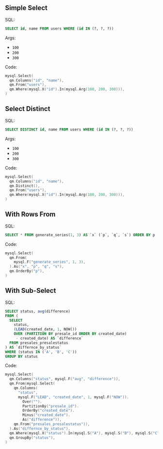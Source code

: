 ## Simple Select

SQL:

```sql
SELECT id, name FROM users WHERE (id IN (?, ?, ?))
```

Args:

* `100`
* `200`
* `300`

Code:

```go
mysql.Select(
  qm.Columns("id", "name"),
  qm.From("users"),
  qm.Where(mysql.X("id").In(mysql.Arg(100, 200, 300))),
)
```

## Select Distinct

SQL:

```sql
SELECT DISTINCT id, name FROM users WHERE (id IN (?, ?, ?))
```

Args:

* `100`
* `200`
* `300`

Code:

```go
mysql.Select(
  qm.Columns("id", "name"),
  qm.Distinct(),
  qm.From("users"),
  qm.Where(mysql.X("id").In(mysql.Arg(100, 200, 300))),
)
```

## With Rows From

SQL:

```sql
SELECT * FROM generate_series(1, 3) AS `x` (`p`, `q`, `s`) ORDER BY p
```

Code:

```go
mysql.Select(
  qm.From(
    mysql.F("generate_series", 1, 3),
  ).As("x", "p", "q", "s"),
  qm.OrderBy("p"),
)
```

## With Sub-Select

SQL:

```sql
SELECT status, avg(difference)
FROM (
  SELECT
    status,
    (LEAD(created_date, 1, NOW())
    OVER (PARTITION BY presale_id ORDER BY created_date)
     - created_date) AS `difference`
  FROM presales_presalestatus
) AS `differnce_by_status`
WHERE (status IN ('A', 'B', 'C'))
GROUP BY status
```

Code:

```go
mysql.Select(
  qm.Columns("status", mysql.F("avg", "difference")),
  qm.From(mysql.Select(
    qm.Columns(
      "status",
      mysql.F("LEAD", "created_date", 1, mysql.F("NOW")).
        Over("").
        PartitionBy("presale_id").
        OrderBy("created_date").
        Minus("created_date").
        As("difference")),
    qm.From("presales_presalestatus")),
  ).As("differnce_by_status"),
  qm.Where(mysql.X("status").In(mysql.S("A"), mysql.S("B"), mysql.S("C"))),
  qm.GroupBy("status"),
)
```
